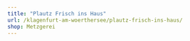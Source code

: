 ```yaml
---
title: "Plautz Frisch ins Haus"
url: /klagenfurt-am-woerthersee/plautz-frisch-ins-haus/
shop: Metzgerei
---
```

